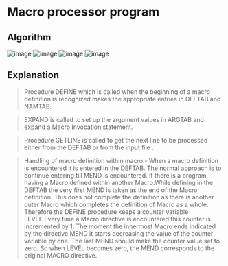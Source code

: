 # Macro processor program
## Algorithm
![image](https://user-images.githubusercontent.com/84381682/211160211-a06fcd9a-a748-4fad-9532-7750d3c581e3.png)
![image](https://user-images.githubusercontent.com/84381682/211160219-9f63c79d-96b9-4ac1-b8c8-0a63994d9df4.png)
![image](https://user-images.githubusercontent.com/84381682/211160240-76666b66-1b12-4b93-99ef-af092fc72238.png)
![image](https://user-images.githubusercontent.com/84381682/211160251-eac9e854-82ce-443b-ba85-5cc5891d0a41.png)

## Explanation

> Procedure DEFINE which is called when the beginning of a macro definition is recognized makes the appropriate entries in DEFTAB and NAMTAB.

> EXPAND is called to set up the argument values in ARGTAB and expand a Macro Invocation statement.

> Procedure GETLINE is called to get the next line to be processed either from the DEFTAB or from the input file .

> Handling of macro definition within macro:- When a macro definition is encountered it is entered in the DEFTAB. The normal approach is to continue entering till MEND is encountered. If there is a program having a Macro defined within another Macro.While defining in the DEFTAB the very first MEND is taken as the end of the Macro definition. This does not complete the definition as there is another outer Macro which completes the definition of Macro as a whole. Therefore the DEFINE procedure keeps a counter variable LEVEL.Every time a Macro directive is encountered this counter is incremented by 1. The moment the innermost Macro ends indicated by the directive MEND it starts decreasing the value of the counter variable by one. The last MEND should make the counter value set to zero. So when LEVEL becomes zero, the MEND corresponds to the original MACRO directive.

